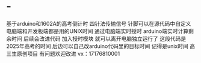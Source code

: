 # -
基于arduino和1602A的高考倒计时
四针法传输信号 针脚可以在源代码中自定义 电脑端和开发板端都是用的UNIX时间 通过电脑端实时授时 arduino端实时计算剩余时间
后续会改进代码 加入授时模块 就可以离开电脑独立运行了
这段代码是2025年高考的时间 后边可以自己改arduino代码里的目标时间 记得是unix时间
高三生原创项目 有问题欢迎改进 vx：17176810001
